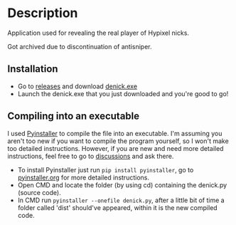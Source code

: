 # Description
Application used for revealing the real player of Hypixel nicks. 

Got archived due to discontinuation of antisniper.

## Installation
 - Go to [releases](https://github.com/DqrkEvil/Hypixel-Denicker/releases) and download [denick.exe](https://github.com/DqrkEvil/Hypixel-Denicker/releases/download/1.1.0/denick.exe)
 - Launch the denick.exe that you just downloaded and you're good to go!
 
 ## Compiling into an executable
 I used [Pyinstaller](https://pyinstaller.org) to compile the file into an executable.
 I'm assuming you aren't too new if you want to compile the program yourself, so I won't make too detailed instructions. However, if you are new and need more detailed instructions, feel free to go to [discussions](https://github.com/DqrkEvil/Hypixel-Denicker/discussions/) and ask there.
 - To install Pyinstaller just run ```pip install pyinstaller```, go to [pyinstaller.org](https://pyinstaller.org) for more detailed instructions.
 - Open CMD and locate the folder (by using cd) containing the denick.py (source code).
 -  In CMD run ```pyinstaller --onefile denick.py```, after a little bit of time a folder called 'dist' should've appeared, within it is the new compiled code.
